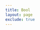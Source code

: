```yaml
---
title: Bool
layout: page
exclude: true
---
```



<!--stackedit_data:
eyJoaXN0b3J5IjpbLTE2ODcwMTQ2NDFdfQ==
-->